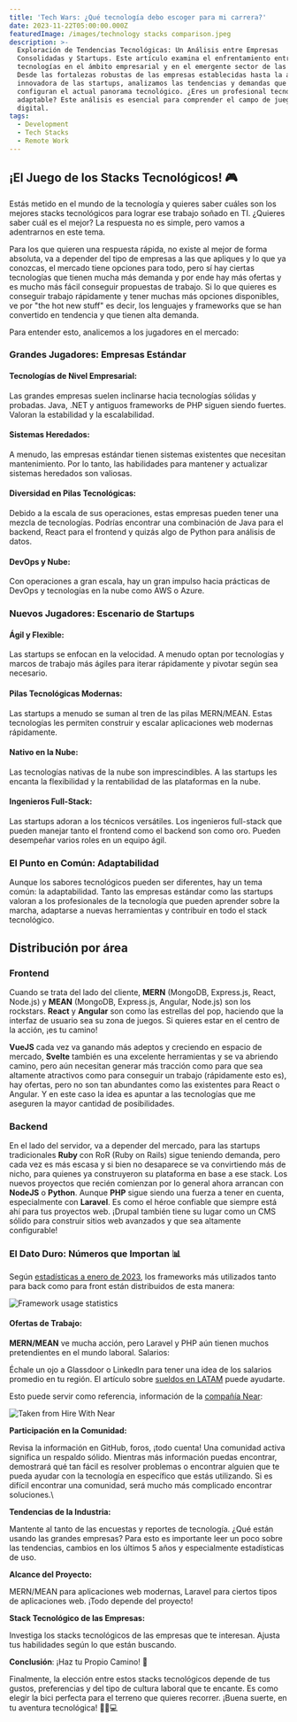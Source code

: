 ```yaml
---
title: 'Tech Wars: ¿Qué tecnología debo escoger para mi carrera?'
date: 2023-11-22T05:00:00.000Z
featuredImage: /images/technology stacks comparison.jpeg
description: >-
  Exploración de Tendencias Tecnológicas: Un Análisis entre Empresas
  Consolidadas y Startups. Este artículo examina el enfrentamiento entre
  tecnologías en el ámbito empresarial y en el emergente sector de las startups.
  Desde las fortalezas robustas de las empresas establecidas hasta la agilidad
  innovadora de las startups, analizamos las tendencias y demandas que
  configuran el actual panorama tecnológico. ¿Eres un profesional tecnológico
  adaptable? Este análisis es esencial para comprender el campo de juego
  digital.
tags:
  - Development
  - Tech Stacks
  - Remote Work
---
```


## ¡El Juego de los Stacks Tecnológicos! 🎮

Estás metido en el mundo de la tecnología y quieres saber cuáles son los mejores stacks tecnológicos para lograr ese trabajo soñado en TI.   ¿Quieres saber cuál es el mejor? La respuesta no es simple, pero vamos a adentrarnos en este tema.

Para los que quieren una respuesta rápida, no existe al mejor de forma absoluta, va a depender del tipo de empresas a las que apliques y lo que ya conozcas, el mercado tiene opciones para todo, pero sí hay ciertas tecnologías que tienen mucha más demanda y por ende hay más ofertas y es mucho más fácil conseguir propuestas de trabajo.  Si lo que quieres es conseguir trabajo rápidamente y tener muchas más opciones disponibles, ve por "the hot new stuff" es decir, los lenguajes y frameworks que se han convertido en tendencia y que tienen alta demanda.

Para entender esto, analicemos a los jugadores en el mercado:

### Grandes Jugadores: Empresas Estándar

#### Tecnologías de Nivel Empresarial:

Las grandes empresas suelen inclinarse hacia tecnologías sólidas y probadas. Java, .NET y antiguos frameworks de PHP siguen siendo fuertes. Valoran la estabilidad y la escalabilidad.

#### Sistemas Heredados:

A menudo, las empresas estándar tienen sistemas existentes que necesitan mantenimiento. Por lo tanto, las habilidades para mantener y actualizar sistemas heredados son valiosas.

#### Diversidad en Pilas Tecnológicas:

Debido a la escala de sus operaciones, estas empresas pueden tener una mezcla de tecnologías. Podrías encontrar una combinación de Java para el backend, React para el frontend y quizás algo de Python para análisis de datos.

#### DevOps y Nube:

Con operaciones a gran escala, hay un gran impulso hacia prácticas de DevOps y tecnologías en la nube como AWS o Azure.

### Nuevos Jugadores: Escenario de Startups

#### Ágil y Flexible:

Las startups se enfocan en la velocidad. A menudo optan por tecnologías y marcos de trabajo más ágiles para iterar rápidamente y pivotar según sea necesario.

#### Pilas Tecnológicas Modernas:

Las startups a menudo se suman al tren de las pilas MERN/MEAN. Estas tecnologías les permiten construir y escalar aplicaciones web modernas rápidamente.

#### Nativo en la Nube:

Las tecnologías nativas de la nube son imprescindibles. A las startups les encanta la flexibilidad y la rentabilidad de las plataformas en la nube.

#### Ingenieros Full-Stack:

Las startups adoran a los técnicos versátiles. Los ingenieros full-stack que pueden manejar tanto el frontend como el backend son como oro. Pueden desempeñar varios roles en un equipo ágil.

### El Punto en Común: Adaptabilidad

Aunque los sabores tecnológicos pueden ser diferentes, hay un tema común: la adaptabilidad. Tanto las empresas estándar como las startups valoran a los profesionales de la tecnología que pueden aprender sobre la marcha, adaptarse a nuevas herramientas y contribuir en todo el stack tecnológico.

## Distribución por área

### Frontend

Cuando se trata del lado del cliente, **MERN** (MongoDB, Express.js, React, Node.js) y **MEAN** (MongoDB, Express.js, Angular, Node.js) son los rockstars. **React** y **Angular** son como las estrellas del pop, haciendo que la interfaz de usuario sea su zona de juegos. Si quieres estar en el centro de la acción, ¡es tu camino!

**VueJS** cada vez va ganando más adeptos y creciendo en espacio de mercado, **Svelte** también es una excelente herramientas y se va abriendo camino, pero aún necesitan generar más tracción como para que sea altamente atractivos como para conseguir un trabajo (rápidamente esto es), hay ofertas, pero no son tan abundantes como las existentes para React o Angular.  Y en este caso la idea es apuntar a las tecnologías que me aseguren la mayor cantidad de posibilidades.

### Backend

En el lado del servidor, va a depender del mercado, para las startups tradicionales **Ruby** con RoR (Ruby on Rails) sigue teniendo demanda, pero cada vez es más escasa y si bien no desaparece se va convirtiendo más de nicho, para quienes ya construyeron su plataforma en base a ese stack.  Los nuevos proyectos que recién comienzan por lo general ahora arrancan con **NodeJS** o **Python**.  Aunque  **PHP** sigue siendo una fuerza a tener en cuenta, especialmente con **Laravel**.  Es como el héroe confiable que siempre está ahí para tus proyectos web. ¡Drupal también tiene su lugar como un CMS sólido para construir sitios web avanzados y que sea altamente configurable!

### El Dato Duro: Números que Importan 📊

Según [estadísticas a enero de 2023](https://statisticsanddata.org/data/most-popular-backend-frameworks-2012-2023/ "Statistics and Data"), los frameworks más utilizados tanto para back como para front están distribuidos de esta manera:

![](/photos/frameworks-statistics.png "Framework usage statistics")

#### Ofertas de Trabajo:

**MERN/MEAN** ve mucha acción, pero Laravel y PHP aún tienen muchos pretendientes en el mundo laboral.
Salarios:

Échale un ojo a Glassdoor o LinkedIn para tener una idea de los salarios promedio en tu región.  El artículo sobre [sueldos en LATAM](https://ivan.campananaranjo.com/posts/2023-11-06-salarios-desarrolladores-latam-remoto "Sueldos como desarrollador en LATAM") puede ayudarte.

Esto puede servir como referencia, información de la [compañía Near](https://www.hirewithnear.com/blog/it-roles-salary-guide-us-vs-latin-america "Hire Salaries"):

![Taken from Hire With Near ](</photos/Near - Salaries - IT roles.jpg> "Salary ranges from Near")

**Participación en la Comunidad:**

Revisa la información en GitHub, foros, ¡todo cuenta! Una comunidad activa significa un respaldo sólido.  Mientras más información puedas encontrar, demostrará qué tan fácil es resolver problemas o encontrar alguien que te pueda ayudar con la tecnología en específico que estás utilizando.  Si es difícil encontrar una comunidad, será mucho más complicado encontrar soluciones.\\

**Tendencias de la Industria:**

Mantente al tanto de las encuestas y reportes de tecnología. ¿Qué están usando las grandes empresas? Para esto es importante leer un poco sobre las tendencias, cambios en los últimos 5 años y especialmente estadísticas de uso.

**Alcance del Proyecto:**

MERN/MEAN para aplicaciones web modernas, Laravel para ciertos tipos de aplicaciones web. ¡Todo depende del proyecto!

**Stack Tecnológico de las Empresas:**

Investiga los stacks tecnológicos de las empresas que te interesan. Ajusta tus habilidades según lo que están buscando.

**Conclusión**: ¡Haz tu Propio Camino! 🌟

Finalmente, la elección entre estos stacks tecnológicos depende de tus gustos, preferencias y del tipo de cultura laboral que te encante.  Es como elegir la bici perfecta para el terreno que quieres recorrer. ¡Buena suerte, en tu aventura tecnológica! 🚴‍♂️💻
